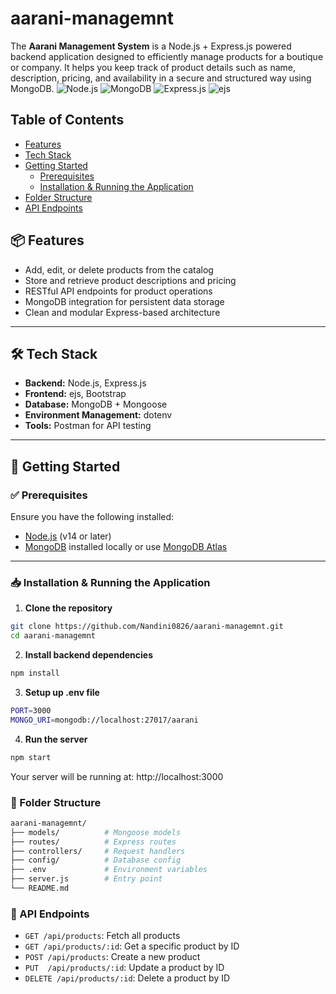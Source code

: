 # aarani-managemnt


The **Aarani Management System** is a Node.js + Express.js powered backend application designed to efficiently manage products for a boutique or company. It helps you keep track of product details such as name, description, pricing, and availability in a secure and structured way using MongoDB.
![Node.js](https://img.shields.io/badge/-Node.js-339933?logo=node.js&logoColor=white&style=flat)
![MongoDB](https://img.shields.io/badge/-MongoDB-47A248?logo=mongodb&logoColor=white&style=flat)
![Express.js](https://img.shields.io/badge/-Express-black?logo=express&logoColor=white&style=flat)
![ejs](https://img.shields.io/badge/EJS-yellowgreen)


## Table of Contents

- [Features](#features)  
- [Tech Stack](#tech-stack)  
- [Getting Started](#getting-started)  
  - [Prerequisites](#prerequisites)  
  - [Installation & Running the Application](#installation)  
- [Folder Structure](#folder-structure)  
- [API Endpoints](#api-endpoints)  

## 📦 Features

- Add, edit, or delete products from the catalog  
- Store and retrieve product descriptions and pricing  
- RESTful API endpoints for product operations  
- MongoDB integration for persistent data storage  
- Clean and modular Express-based architecture
---

## 🛠️ Tech Stack

- **Backend:** Node.js, Express.js  
- **Frontend:** ejs, Bootstrap  
- **Database:** MongoDB + Mongoose  
- **Environment Management:** dotenv  
- **Tools:** Postman for API testing

---
## 🚀 Getting Started

### ✅ Prerequisites

Ensure you have the following installed:

- [Node.js](https://nodejs.org/en/) (v14 or later)  
- [MongoDB](https://www.mongodb.com/) installed locally or use [MongoDB Atlas](https://www.mongodb.com/cloud/atlas)

---

### 📥 Installation & Running the Application

1. **Clone the repository**

```bash
git clone https://github.com/Nandini0826/aarani-managemnt.git
cd aarani-managemnt
```
2. **Install backend dependencies**

```bash
npm install
```
3. **Setup up .env file**
```bash
PORT=3000
MONGO_URI=mongodb://localhost:27017/aarani
```
4. **Run the server**
```bash
npm start
```
Your server will be running at:
http://localhost:3000

### 📁 Folder Structure

```bash
aarani-managemnt/
├── models/          # Mongoose models
├── routes/          # Express routes
├── controllers/     # Request handlers
├── config/          # Database config
├── .env             # Environment variables
├── server.js        # Entry point
└── README.md
```

### 📌 API Endpoints

*   `GET /api/products`: Fetch all products
*   `GET /api/products/:id`: Get a specific product by ID
*   `POST /api/products`: Create a new product
*   `PUT  /api/products/:id`: Update a product by ID
*   `DELETE	/api/products/:id`:	Delete a product by ID


